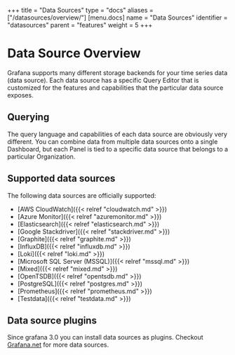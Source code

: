 +++
title = "Data Sources"
type = "docs"
aliases = ["/datasources/overview/"]
[menu.docs]
name = "Data Sources"
identifier = "datasources"
parent = "features"
weight = 5
+++

# Data Source Overview

Grafana supports many different storage backends for your time series data (data source). Each data source has a specific Query Editor that is customized for the features and capabilities that the particular data source exposes.

## Querying

The query language and capabilities of each data source are obviously very different. You can combine data from multiple data sources onto a single Dashboard, but each Panel is tied to a specific data source that belongs to a particular Organization.

## Supported data sources

The following data sources are officially supported:

* [AWS CloudWatch]({{< relref "cloudwatch.md" >}})
* [Azure Monitor]({{< relref "azuremonitor.md" >}})
* [Elasticsearch]({{< relref "elasticsearch.md" >}})
* [Google Stackdriver]({{< relref "stackdriver.md" >}})
* [Graphite]({{< relref "graphite.md" >}})
* [InfluxDB]({{< relref "influxdb.md" >}})
* [Loki]({{< relref "loki.md" >}})
* [Microsoft SQL Server (MSSQL)]({{< relref "mssql.md" >}})
* [Mixed]({{< relref "mixed.md" >}})
* [OpenTSDB]({{< relref "opentsdb.md" >}})
* [PostgreSQL]({{< relref "postgres.md" >}})
* [Prometheus]({{< relref "prometheus.md" >}})
* [Testdata]({{< relref "testdata.md" >}})

## Data source plugins

Since grafana 3.0 you can install data sources as plugins. Checkout [Grafana.net](https://grafana.com/plugins) for more data sources.

